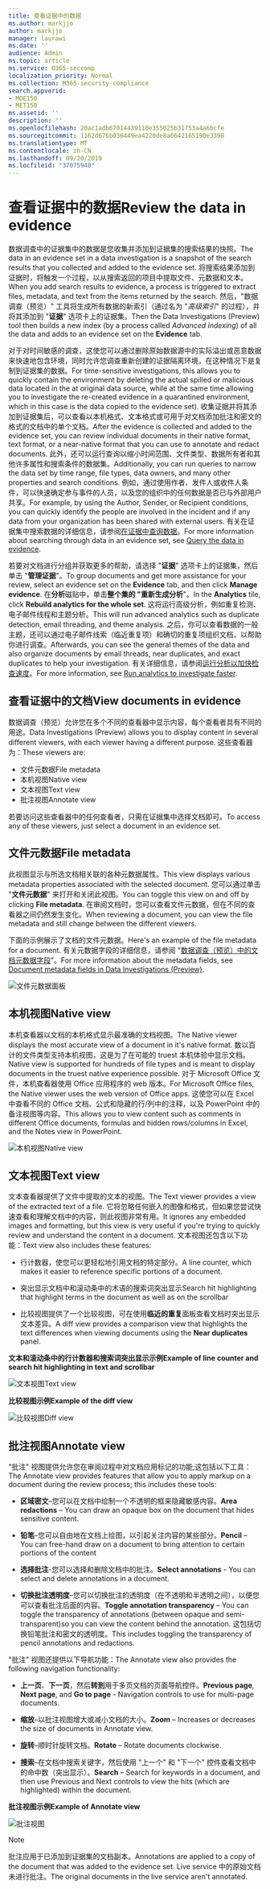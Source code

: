 ```yaml
---
title: 查看证据中的数据
ms.author: markjjo
author: markjjo
manager: laurawi
ms.date: ''
audience: Admin
ms.topic: article
ms.service: O365-seccomp
localization_priority: Normal
ms.collection: M365-security-compliance
search.appverid:
- MOE150
- MET150
ms.assetid: ''
description: ''
ms.openlocfilehash: 20ac1adb67014439110e355025b31753a4a6bcfe
ms.sourcegitcommit: 1162d676b036449ea4220de8a6642165190e3398
ms.translationtype: MT
ms.contentlocale: zh-CN
ms.lasthandoff: 09/20/2019
ms.locfileid: "37075948"
---
```

# <a name="review-the-data-in-evidence"></a><span data-ttu-id="faa8d-102">查看证据中的数据</span><span class="sxs-lookup"><span data-stu-id="faa8d-102">Review the data in evidence</span></span>

<span data-ttu-id="faa8d-103">数据调查中的证据集中的数据是您收集并添加到证据集的搜索结果的快照。</span><span class="sxs-lookup"><span data-stu-id="faa8d-103">The data in an evidence set in a data investigation is a snapshot of the search results that you collected and added to the evidence set.</span></span> <span data-ttu-id="faa8d-104">将搜索结果添加到证据时，将触发一个过程，以从搜索返回的项目中提取文件、元数据和文本。</span><span class="sxs-lookup"><span data-stu-id="faa8d-104">When you add search results to evidence, a process is triggered to extract files, metadata, and text from the items returned by the search.</span></span> <span data-ttu-id="faa8d-105">然后，"数据调查（预览）" 工具将生成所有数据的新索引（通过名为 "*高级索引*" 的过程），并将其添加到 "**证据**" 选项卡上的证据集。</span><span class="sxs-lookup"><span data-stu-id="faa8d-105">Then the Data Investigations (Preview) tool then builds a new index (by a process called *Advanced indexing*) of all the data and adds to an evidence set on the **Evidence** tab.</span></span> 

<span data-ttu-id="faa8d-106">对于对时间敏感的调查，这使您可以通过删除原始数据源中的实际溢出或恶意数据来快速地包含环境，同时允许您调查重新创建的证据隔离环境，在这种情况下是复制到证据集的数据。</span><span class="sxs-lookup"><span data-stu-id="faa8d-106">For time-sensitive investigations, this allows you to quickly contain the environment by deleting the actual spilled or malicious data located in the at original data source, while at the same time allowing you to investigate the re-created evidence in a quarantined environment, which in this case is the data copied to the evidence set).</span></span> <span data-ttu-id="faa8d-107">收集证据并将其添加到证据集后，可以查看以本机格式、文本格式或可用于对文档添加批注和密文的格式的文档中的单个文档。</span><span class="sxs-lookup"><span data-stu-id="faa8d-107">After the evidence is collected and added to the evidence set, you can review individual documents in their native format, text format, or a near-native format that you can use to annotate and redact documents.</span></span> <span data-ttu-id="faa8d-108">此外，还可以运行查询以缩小时间范围、文件类型、数据所有者和其他许多属性和搜索条件的数据集。</span><span class="sxs-lookup"><span data-stu-id="faa8d-108">Additionally, you can run queries to narrow the data set by time range, file types, data owners, and many other properties and search conditions.</span></span> <span data-ttu-id="faa8d-109">例如，通过使用作者、发件人或收件人条件，可以快速确定参与事件的人员，以及您的组织中的任何数据是否已与外部用户共享。</span><span class="sxs-lookup"><span data-stu-id="faa8d-109">For example, by using the Author, Sender, or Recipient conditions, you can quickly identify the people are involved in the incident and if any data from your organization has been shared with external users.</span></span> <span data-ttu-id="faa8d-110">有关在证据集中搜索数据的详细信息，请参阅[在证据中查询数据](evidence-query.md)。</span><span class="sxs-lookup"><span data-stu-id="faa8d-110">For more information about searching through data in an evidence set, see [Query the data in evidence](evidence-query.md).</span></span>

<span data-ttu-id="faa8d-111">若要对文档进行分组并获取更多的帮助，请选择 "**证据**" 选项卡上的证据集，然后单击 "**管理证据**"。</span><span class="sxs-lookup"><span data-stu-id="faa8d-111">To group documents and get more assistance for your review, select an evidence set on the **Evidence** tab, and then click **Manage evidence**.</span></span> <span data-ttu-id="faa8d-112">在**分析**磁贴中，单击**整个集的 "重新生成分析**"。</span><span class="sxs-lookup"><span data-stu-id="faa8d-112">In the **Analytics** tile, click **Rebuild analytics for the whole set**.</span></span> <span data-ttu-id="faa8d-113">这将运行高级分析，例如重复检测、电子邮件线程和主题分析。</span><span class="sxs-lookup"><span data-stu-id="faa8d-113">This will run advanced analytics such as duplicate detection, email threading, and theme analysis.</span></span> <span data-ttu-id="faa8d-114">之后，你可以查看数据的一般主题，还可以通过电子邮件线索（临近重复项）和确切的重复项组织文档，以帮助你进行调查。</span><span class="sxs-lookup"><span data-stu-id="faa8d-114">Afterwards, you can see the general themes of the data and also organize documents by email threads, near duplicates, and exact duplicates to help your investigation.</span></span> <span data-ttu-id="faa8d-115">有关详细信息，请参阅[运行分析以加快检查速度](run-analytics-to-investigate-faster.md)。</span><span class="sxs-lookup"><span data-stu-id="faa8d-115">For more information, see [Run analytics to investigate faster](run-analytics-to-investigate-faster.md).</span></span>

## <a name="view-documents-in-evidence"></a><span data-ttu-id="faa8d-116">查看证据中的文档</span><span class="sxs-lookup"><span data-stu-id="faa8d-116">View documents in evidence</span></span>

<span data-ttu-id="faa8d-117">数据调查（预览）允许您在多个不同的查看器中显示内容，每个查看者具有不同的用途。</span><span class="sxs-lookup"><span data-stu-id="faa8d-117">Data Investigations (Preview) allows you to display content in several different viewers, with each viewer having a different purpose.</span></span> <span data-ttu-id="faa8d-118">这些查看器为：</span><span class="sxs-lookup"><span data-stu-id="faa8d-118">These viewers are:</span></span>

- <span data-ttu-id="faa8d-119">文件元数据</span><span class="sxs-lookup"><span data-stu-id="faa8d-119">File metadata</span></span>
- <span data-ttu-id="faa8d-120">本机视图</span><span class="sxs-lookup"><span data-stu-id="faa8d-120">Native view</span></span>
- <span data-ttu-id="faa8d-121">文本视图</span><span class="sxs-lookup"><span data-stu-id="faa8d-121">Text view</span></span>
- <span data-ttu-id="faa8d-122">批注视图</span><span class="sxs-lookup"><span data-stu-id="faa8d-122">Annotate view</span></span>

<span data-ttu-id="faa8d-123">若要访问这些查看器中的任何查看者，只需在证据集中选择文档即可。</span><span class="sxs-lookup"><span data-stu-id="faa8d-123">To access any of these viewers, just select a document in an evidence set.</span></span>

## <a name="file-metadata"></a><span data-ttu-id="faa8d-124">文件元数据</span><span class="sxs-lookup"><span data-stu-id="faa8d-124">File metadata</span></span>

<span data-ttu-id="faa8d-125">此视图显示与所选文档相关联的各种元数据属性。</span><span class="sxs-lookup"><span data-stu-id="faa8d-125">This view displays various metadata properties associated with the selected document.</span></span> <span data-ttu-id="faa8d-126">您可以通过单击 "**文件元数据**" 来打开和关闭此视图。</span><span class="sxs-lookup"><span data-stu-id="faa8d-126">You can toggle this view on and off by clicking **File metadata**.</span></span> <span data-ttu-id="faa8d-127">在审阅文档时，您可以查看文件元数据，但在不同的查看器之间仍然发生变化。</span><span class="sxs-lookup"><span data-stu-id="faa8d-127">When reviewing a document, you can view the file metadata and still change between the different viewers.</span></span>

<span data-ttu-id="faa8d-128">下面的示例展示了文档的文件元数据。</span><span class="sxs-lookup"><span data-stu-id="faa8d-128">Here's an example of the file metadata for a document.</span></span> <span data-ttu-id="faa8d-129">有关元数据字段的详细信息，请参阅 "[数据调查（预览）中的文档元数据字段](document-metadata-fields.md)"。</span><span class="sxs-lookup"><span data-stu-id="faa8d-129">For more information about the metadata fields, see [Document metadata fields in Data Investigations (Preview)](document-metadata-fields.md).</span></span>

![文件元数据面板](media/Reviewimage2.png)

## <a name="native-view"></a><span data-ttu-id="faa8d-131">本机视图</span><span class="sxs-lookup"><span data-stu-id="faa8d-131">Native view</span></span>

<span data-ttu-id="faa8d-132">本机查看器以文档的本机格式显示最准确的文档视图。</span><span class="sxs-lookup"><span data-stu-id="faa8d-132">The Native viewer displays the most accurate view of a document in it's native format.</span></span> <span data-ttu-id="faa8d-133">数以百计的文件类型支持本机视图，这是为了在可能的 truest 本机体验中显示文档。</span><span class="sxs-lookup"><span data-stu-id="faa8d-133">Native view is supported for hundreds of file types and is meant to display documents in the truest native experience possible.</span></span> <span data-ttu-id="faa8d-134">对于 Microsoft Office 文件，本机查看器使用 Office 应用程序的 web 版本。</span><span class="sxs-lookup"><span data-stu-id="faa8d-134">For Microsoft Office files, the Native viewer uses the web version of Office apps.</span></span> <span data-ttu-id="faa8d-135">这使您可以在 Excel 中查看不同的 Office 文档、公式和隐藏的行/列中的注释，以及 PowerPoint 中的备注视图等内容。</span><span class="sxs-lookup"><span data-stu-id="faa8d-135">This allows you to view content such as comments in different Office documents, formulas and hidden rows/columns in Excel, and the Notes view in PowerPoint.</span></span>

![<span data-ttu-id="faa8d-136">本机视图</span><span class="sxs-lookup"><span data-stu-id="faa8d-136">Native view</span></span>
](media/Reviewimage3.png)

## <a name="text-view"></a><span data-ttu-id="faa8d-137">文本视图</span><span class="sxs-lookup"><span data-stu-id="faa8d-137">Text view</span></span>

<span data-ttu-id="faa8d-138">文本查看器提供了文件中提取的文本的视图。</span><span class="sxs-lookup"><span data-stu-id="faa8d-138">The Text viewer provides a view of the extracted text of a file.</span></span> <span data-ttu-id="faa8d-139">它将忽略任何嵌入的图像和格式，但如果您尝试快速查看和理解文档中的内容，则此视图非常有用。</span><span class="sxs-lookup"><span data-stu-id="faa8d-139">It ignores any embedded images and formatting, but this view is very useful if you're trying to quickly review and understand the content in a document.</span></span> <span data-ttu-id="faa8d-140">文本视图还包含以下功能：</span><span class="sxs-lookup"><span data-stu-id="faa8d-140">Text view also includes these features:</span></span>

  - <span data-ttu-id="faa8d-141">行计数器，使您可以更轻松地引用文档的特定部分。</span><span class="sxs-lookup"><span data-stu-id="faa8d-141">A line counter, which makes it easier to reference specific portions of a document.</span></span>

  - <span data-ttu-id="faa8d-142">突出显示文档中和滚动条中的术语的搜索词突出显示</span><span class="sxs-lookup"><span data-stu-id="faa8d-142">Search hit highlighting that highlight terms in the document as well as on the scrollbar</span></span>

  - <span data-ttu-id="faa8d-143">比较视图提供了一个比较视图，可在使用**临近的重复**面板查看文档时突出显示文本差异。</span><span class="sxs-lookup"><span data-stu-id="faa8d-143">A diff view provides a comparison view that highlights the text differences when viewing documents using the **Near duplicates** panel.</span></span>

<span data-ttu-id="faa8d-144">**文本和滚动条中的行计数器和搜索词突出显示示例**</span><span class="sxs-lookup"><span data-stu-id="faa8d-144">**Example of line counter and search hit highlighting in text and scrollbar**</span></span>

![<span data-ttu-id="faa8d-145">文本视图</span><span class="sxs-lookup"><span data-stu-id="faa8d-145">Text view</span></span>
](media/Reviewimage4.png)

<span data-ttu-id="faa8d-146">**比较视图示例**</span><span class="sxs-lookup"><span data-stu-id="faa8d-146">**Example of the diff view**</span></span>

![<span data-ttu-id="faa8d-147">比较视图</span><span class="sxs-lookup"><span data-stu-id="faa8d-147">Diff view</span></span>
](media/Reviewimage5.png)

## <a name="annotate-view"></a><span data-ttu-id="faa8d-148">批注视图</span><span class="sxs-lookup"><span data-stu-id="faa8d-148">Annotate view</span></span>

<span data-ttu-id="faa8d-149">"批注" 视图提供允许您在审阅过程中对文档应用标记的功能;这包括以下工具：</span><span class="sxs-lookup"><span data-stu-id="faa8d-149">The Annotate view provides features that allow you to apply markup on a document during the review process; this  includes these tools:</span></span>

  - <span data-ttu-id="faa8d-150">**区域密文**–您可以在文档中绘制一个不透明的框来隐藏敏感内容。</span><span class="sxs-lookup"><span data-stu-id="faa8d-150">**Area redactions** – You can draw an opaque box on the document that hides sensitive content.</span></span>

  - <span data-ttu-id="faa8d-151">**铅笔**–您可以自由地在文档上绘图，以引起关注内容的某些部分。</span><span class="sxs-lookup"><span data-stu-id="faa8d-151">**Pencil** – You can free-hand draw on a document to bring attention to certain portions of the content</span></span>

  - <span data-ttu-id="faa8d-152">**选择批注**-您可以选择和删除文档中的批注。</span><span class="sxs-lookup"><span data-stu-id="faa8d-152">**Select annotations** - You can select and delete annotations in a document.</span></span>

  - <span data-ttu-id="faa8d-153">**切换批注透明度**–您可以切换批注的透明度（在不透明和半透明之间），以便您可以查看批注后面的内容。</span><span class="sxs-lookup"><span data-stu-id="faa8d-153">**Toggle annotation transparency** – You can toggle the transparency of annotations (between opaque and semi-transparent)so you can view the content behind the annotation.</span></span> <span data-ttu-id="faa8d-154">这包括切换铅笔批注和密文的透明度。</span><span class="sxs-lookup"><span data-stu-id="faa8d-154">This includes toggling the transparency of pencil annotations and redactions.</span></span>

<span data-ttu-id="faa8d-155">"批注" 视图还提供以下导航功能：</span><span class="sxs-lookup"><span data-stu-id="faa8d-155">The Annotate view also provides the following navigation functionality:</span></span>

  - <span data-ttu-id="faa8d-156">**上一页**、**下一页**，然后**转到**用于多页文档的页面导航控件。</span><span class="sxs-lookup"><span data-stu-id="faa8d-156">**Previous page**, **Next page**, and **Go to page** - Navigation controls to use for multi-page documents.</span></span>

  - <span data-ttu-id="faa8d-157">**缩放**–以批注视图增大或减小文档的大小。</span><span class="sxs-lookup"><span data-stu-id="faa8d-157">**Zoom** – Increases or decreases the size of documents in Annotate view.</span></span>

  - <span data-ttu-id="faa8d-158">**旋转**–顺时针旋转文档。</span><span class="sxs-lookup"><span data-stu-id="faa8d-158">**Rotate** – Rotate documents clockwise.</span></span>

  - <span data-ttu-id="faa8d-159">**搜索**–在文档中搜索关键字，然后使用 "上一个" 和 "下一个" 控件查看文档中的命中数（突出显示）。</span><span class="sxs-lookup"><span data-stu-id="faa8d-159">**Search** – Search for keywords in a document, and then use Previous and Next controls to view the hits (which are highlighted) within the document.</span></span>

<span data-ttu-id="faa8d-160">**批注视图示例**</span><span class="sxs-lookup"><span data-stu-id="faa8d-160">**Example of Annotate view**</span></span>

![批注视图](media/Reviewimage1.png)

> [!NOTE]
> <span data-ttu-id="faa8d-162">批注应用于已添加到证据集的文档副本。</span><span class="sxs-lookup"><span data-stu-id="faa8d-162">Annotations are applied to a copy of the document that was added to the evidence set.</span></span> <span data-ttu-id="faa8d-163">Live service 中的原始文档未进行批注。</span><span class="sxs-lookup"><span data-stu-id="faa8d-163">The original documents in the live service aren't annotated.</span></span>
